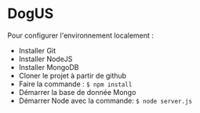 # DogUS

Pour configurer l'environnement localement :

- Installer Git
- Installer NodeJS
- Installer MongoDB
- Cloner le projet à partir de github
- Faire la commande : `$ npm install`
- Démarrer la base de donnée Mongo
- Démarrer Node avec la commande: `$ node server.js`

